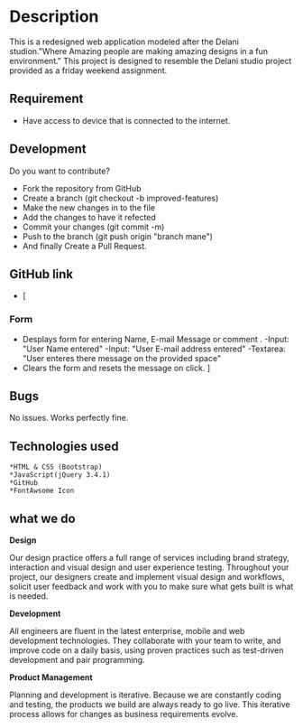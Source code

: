 # Description 
This is a redesigned web application modeled after the Delani studion."Where Amazing people are making amazing designs in a fun environment."
This project is designed to resemble the Delani studio project provided as a friday weekend assignment.
## Requirement
* Have access to device that is connected to the internet. 
## Development 
Do you want to contribute?
* Fork the repository from GitHub
* Create a branch (git checkout -b improved-features) 
* Make the new changes in to the file
* Add the changes to have it refected
* Commit your changes (git commit -m)
* Push to the branch (git push origin "branch mane")
* And finally Create a Pull Request. 

## GitHub link
* [ 
### Form 
* Desplays form for entering Name, E-mail Message or comment .
  -Input: "User Name entered"
  -Input: "User E-mail address entered"
  -Textarea: "User enteres there message on the provided space"
* Clears the form and resets the message on click.
                    ]
## Bugs
No issues. Works perfectly fine.


## Technologies used
    *HTML & CSS (Bootstrap)
    *JavaScript(jQuery 3.4.1)
    *GitHub
    *FontAwsome Icon
## what we do

**Design**

Our design practice offers a full range of services including brand strategy, interaction and visual design and user experience testing.
Throughout your project, our designers create and implement visual design and workflows, solicit user feedback and work with you to make sure what gets built is what is needed.

**Development**

All engineers are fluent in the latest enterprise, mobile and web development technologies.
They collaborate with your team to write, and improve code on a daily basis, using proven practices such as test-driven development and pair programming.

**Product Management**

Planning and development is iterative. Because we are constantly coding and testing, the products we build are always ready to go live. 
This iterative process allows for changes as business requirements evolve.







